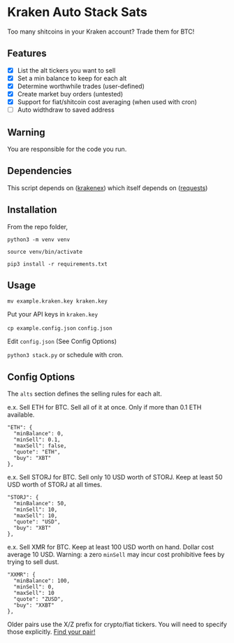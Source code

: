 # Kraken Auto Stack Sats

Too many shitcoins in your Kraken account? Trade them for BTC!


## Features

- [x] List the alt tickers you want to sell
- [x] Set a min balance to keep for each alt
- [x] Determine worthwhile trades (user-defined)
- [x] Create market buy orders (untested)
- [x] Support for fiat/shitcoin cost averaging (when used with cron)
- [ ] Auto widthdraw to saved address

## Warning

You are responsible for the code you run.

## Dependencies

This script depends on ([krakenex](https://github.com/veox/python3-krakenex)) which itself depends on ([requests](https://github.com/psf/requests))

## Installation

From the repo folder,

`python3 -m venv venv`

`source venv/bin/activate`

`pip3 install -r requirements.txt`

## Usage

`mv example.kraken.key kraken.key`

Put your API keys in `kraken.key`

`cp example.config.json` `config.json`

Edit `config.json` (See Config Options)

`python3 stack.py` or schedule with cron.

## Config Options

The `alts` section defines the selling rules for each alt.

e.x. Sell ETH for BTC. Sell all of it at once. Only if more than 0.1 ETH available.

```
"ETH": {
  "minBalance": 0,
  "minSell": 0.1,
  "maxSell": false,
  "quote": "ETH",
  "buy": "XBT"
},
```

e.x. Sell STORJ for BTC. Sell only 10 USD worth of STORJ. Keep at least 50 USD worth of STORJ at all times. 

```
"STORJ": {
  "minBalance": 50,
  "minSell": 10,
  "maxSell": 10,
  "quote": "USD",
  "buy": "XBT"
},
```

e.x. Sell XMR for BTC. Keep at least 100 USD worth on hand. Dollar cost average 10 USD. Warning: a zero `minSell` may incur cost prohibitive fees by trying to sell dust.

```
"XXMR": {
  "minBalance": 100,
  "minSell": 0,
  "maxSell": 10
  "quote": "ZUSD",
  "buy": "XXBT"
},
```

Older pairs use the X/Z prefix for crypto/fiat tickers. You will need to specify those explicitly. [Find your pair!](https://support.kraken.com/hc/en-us/articles/360000920306-Ticker-pairs)
